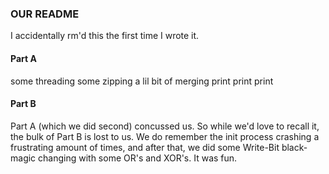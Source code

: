 ### OUR README ###	

I accidentally rm'd this the first time I wrote it. 

#### Part A ####
some threading
some zipping
a lil bit of merging
print print print

#### Part B ####
Part A (which we did second) concussed us. So while we'd love to recall it, the bulk of Part B is lost to us. We do remember the init process crashing a frustrating amount of times, and after that, we did some Write-Bit black-magic changing with some OR's and XOR's. It was fun.

